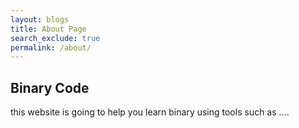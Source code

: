 ```yaml
---
layout: blogs
title: About Page
search_exclude: true
permalink: /about/
---
```


 ## Binary Code
 this website is going to help you learn binary using tools such as ....

